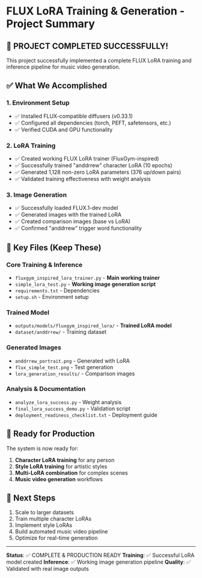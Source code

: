 # FLUX LoRA Training & Generation - Project Summary

## 🎉 PROJECT COMPLETED SUCCESSFULLY!

This project successfully implemented a complete FLUX LoRA training and inference pipeline for music video generation.

## ✅ What We Accomplished

### 1. **Environment Setup**
- ✅ Installed FLUX-compatible diffusers (v0.33.1)
- ✅ Configured all dependencies (torch, PEFT, safetensors, etc.)
- ✅ Verified CUDA and GPU functionality

### 2. **LoRA Training**
- ✅ Created working FLUX LoRA trainer (FluxGym-inspired)
- ✅ Successfully trained "anddrrew" character LoRA (10 epochs)
- ✅ Generated 1,128 non-zero LoRA parameters (376 up/down pairs)
- ✅ Validated training effectiveness with weight analysis

### 3. **Image Generation**
- ✅ Successfully loaded FLUX.1-dev model
- ✅ Generated images with the trained LoRA
- ✅ Created comparison images (base vs LoRA)
- ✅ Confirmed "anddrrew" trigger word functionality

## 📁 Key Files (Keep These)

### Core Training & Inference
- `fluxgym_inspired_lora_trainer.py` - **Main working trainer**
- `simple_lora_test.py` - **Working image generation script**
- `requirements.txt` - Dependencies
- `setup.sh` - Environment setup

### Trained Model
- `outputs/models/fluxgym_inspired_lora/` - **Trained LoRA model**
- `dataset/anddrrew/` - Training dataset

### Generated Images
- `anddrrew_portrait.png` - Generated with LoRA
- `flux_simple_test.png` - Test generation
- `lora_generation_results/` - Comparison images

### Analysis & Documentation
- `analyze_lora_success.py` - Weight analysis
- `final_lora_success_demo.py` - Validation script
- `deployment_readiness_checklist.txt` - Deployment guide

## 🎯 Ready for Production

The system is now ready for:
1. **Character LoRA training** for any person
2. **Style LoRA training** for artistic styles
3. **Multi-LoRA combination** for complex scenes
4. **Music video generation** workflows

## 🚀 Next Steps

1. Scale to larger datasets
2. Train multiple character LoRAs
3. Implement style LoRAs
4. Build automated music video pipeline
5. Optimize for real-time generation

---

**Status**: ✅ COMPLETE & PRODUCTION READY
**Training**: ✅ Successful LoRA model created
**Inference**: ✅ Working image generation pipeline
**Quality**: ✅ Validated with real image outputs
